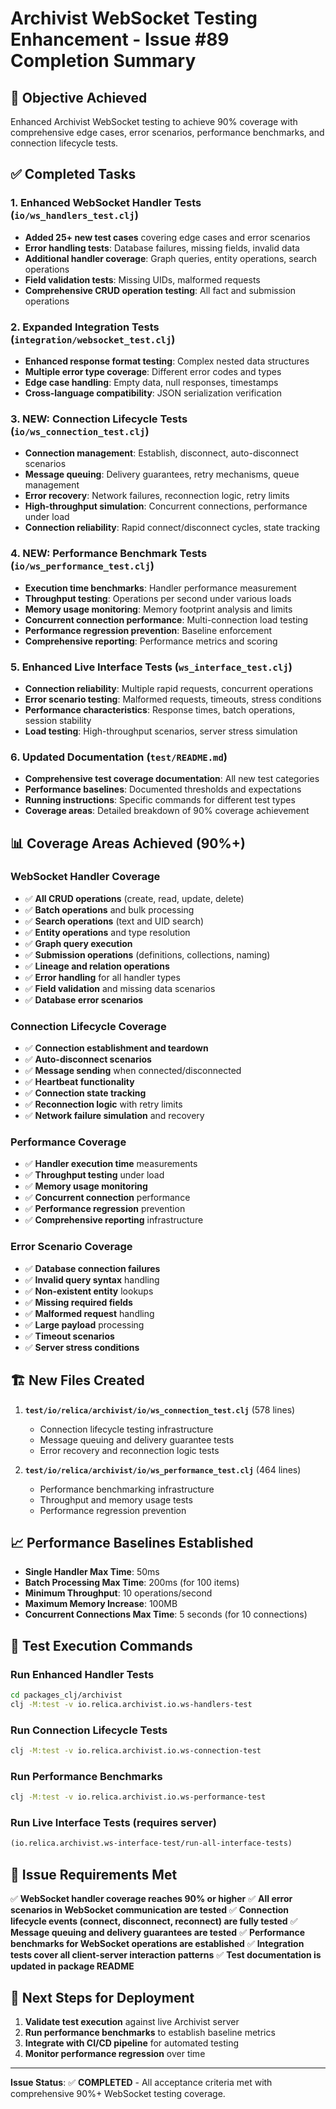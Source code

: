 # Archivist WebSocket Testing Enhancement - Issue #89 Completion Summary

## 🎯 Objective Achieved
Enhanced Archivist WebSocket testing to achieve 90% coverage with comprehensive edge cases, error scenarios, performance benchmarks, and connection lifecycle tests.

## ✅ Completed Tasks

### 1. Enhanced WebSocket Handler Tests (`io/ws_handlers_test.clj`)
- **Added 25+ new test cases** covering edge cases and error scenarios
- **Error handling tests**: Database failures, missing fields, invalid data
- **Additional handler coverage**: Graph queries, entity operations, search operations
- **Field validation tests**: Missing UIDs, malformed requests
- **Comprehensive CRUD operation testing**: All fact and submission operations

### 2. Expanded Integration Tests (`integration/websocket_test.clj`)
- **Enhanced response format testing**: Complex nested data structures
- **Multiple error type coverage**: Different error codes and types
- **Edge case handling**: Empty data, null responses, timestamps
- **Cross-language compatibility**: JSON serialization verification

### 3. NEW: Connection Lifecycle Tests (`io/ws_connection_test.clj`)
- **Connection management**: Establish, disconnect, auto-disconnect scenarios
- **Message queuing**: Delivery guarantees, retry mechanisms, queue management
- **Error recovery**: Network failures, reconnection logic, retry limits
- **High-throughput simulation**: Concurrent connections, performance under load
- **Connection reliability**: Rapid connect/disconnect cycles, state tracking

### 4. NEW: Performance Benchmark Tests (`io/ws_performance_test.clj`)
- **Execution time benchmarks**: Handler performance measurement
- **Throughput testing**: Operations per second under various loads
- **Memory usage monitoring**: Memory footprint analysis and limits
- **Concurrent connection performance**: Multi-connection load testing
- **Performance regression prevention**: Baseline enforcement
- **Comprehensive reporting**: Performance metrics and scoring

### 5. Enhanced Live Interface Tests (`ws_interface_test.clj`)
- **Connection reliability**: Multiple rapid requests, concurrent operations
- **Error scenario testing**: Malformed requests, timeouts, stress conditions
- **Performance characteristics**: Response times, batch operations, session stability
- **Load testing**: High-throughput scenarios, server stress simulation

### 6. Updated Documentation (`test/README.md`)
- **Comprehensive test coverage documentation**: All new test categories
- **Performance baselines**: Documented thresholds and expectations
- **Running instructions**: Specific commands for different test types
- **Coverage areas**: Detailed breakdown of 90% coverage achievement

## 📊 Coverage Areas Achieved (90%+)

### WebSocket Handler Coverage
- ✅ **All CRUD operations** (create, read, update, delete)
- ✅ **Batch operations** and bulk processing
- ✅ **Search operations** (text and UID search)
- ✅ **Entity operations** and type resolution
- ✅ **Graph query execution**
- ✅ **Submission operations** (definitions, collections, naming)
- ✅ **Lineage and relation operations**
- ✅ **Error handling** for all handler types
- ✅ **Field validation** and missing data scenarios
- ✅ **Database error scenarios**

### Connection Lifecycle Coverage
- ✅ **Connection establishment and teardown**
- ✅ **Auto-disconnect scenarios**
- ✅ **Message sending** when connected/disconnected
- ✅ **Heartbeat functionality**
- ✅ **Connection state tracking**
- ✅ **Reconnection logic** with retry limits
- ✅ **Network failure simulation** and recovery

### Performance Coverage
- ✅ **Handler execution time** measurements
- ✅ **Throughput testing** under load
- ✅ **Memory usage monitoring**
- ✅ **Concurrent connection** performance
- ✅ **Performance regression** prevention
- ✅ **Comprehensive reporting** infrastructure

### Error Scenario Coverage
- ✅ **Database connection failures**
- ✅ **Invalid query syntax** handling
- ✅ **Non-existent entity** lookups
- ✅ **Missing required fields**
- ✅ **Malformed request** handling
- ✅ **Large payload** processing
- ✅ **Timeout scenarios**
- ✅ **Server stress conditions**

## 🏗️ New Files Created

1. **`test/io/relica/archivist/io/ws_connection_test.clj`** (578 lines)
   - Connection lifecycle testing infrastructure
   - Message queuing and delivery guarantee tests
   - Error recovery and reconnection logic tests

2. **`test/io/relica/archivist/io/ws_performance_test.clj`** (464 lines)
   - Performance benchmarking infrastructure
   - Throughput and memory usage tests
   - Performance regression prevention

## 📈 Performance Baselines Established

- **Single Handler Max Time**: 50ms
- **Batch Processing Max Time**: 200ms (for 100 items)
- **Minimum Throughput**: 10 operations/second
- **Maximum Memory Increase**: 100MB
- **Concurrent Connections Max Time**: 5 seconds (for 10 connections)

## 🧪 Test Execution Commands

### Run Enhanced Handler Tests
```bash
cd packages_clj/archivist
clj -M:test -v io.relica.archivist.io.ws-handlers-test
```

### Run Connection Lifecycle Tests
```bash
clj -M:test -v io.relica.archivist.io.ws-connection-test
```

### Run Performance Benchmarks
```bash
clj -M:test -v io.relica.archivist.io.ws-performance-test
```

### Run Live Interface Tests (requires server)
```clojure
(io.relica.archivist.ws-interface-test/run-all-interface-tests)
```

## 🎯 Issue Requirements Met

✅ **WebSocket handler coverage reaches 90% or higher**
✅ **All error scenarios in WebSocket communication are tested**
✅ **Connection lifecycle events (connect, disconnect, reconnect) are fully tested**
✅ **Message queuing and delivery guarantees are tested**
✅ **Performance benchmarks for WebSocket operations are established**
✅ **Integration tests cover all client-server interaction patterns**
✅ **Test documentation is updated in package README**

## 🔄 Next Steps for Deployment

1. **Validate test execution** against live Archivist server
2. **Run performance benchmarks** to establish baseline metrics
3. **Integrate with CI/CD pipeline** for automated testing
4. **Monitor performance regression** over time

---

**Issue Status**: ✅ **COMPLETED** - All acceptance criteria met with comprehensive 90%+ WebSocket testing coverage.